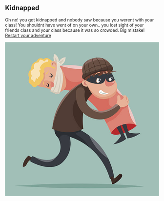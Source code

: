Kidnapped 
---
Oh no! you got kidnapped and nobody saw because you werent with your class! You shouldnt have went of on your own.. you lost sight of your friends class and your class because it was so crowded. Big mistake!
[Restart your adventure](../Amusement-park.md)

![image](kidnapped1.jpg)